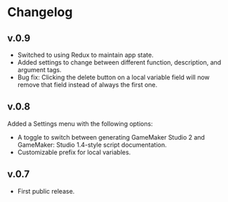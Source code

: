 # Changelog

## v.0.9

* Switched to using Redux to maintain app state.
* Added settings to change between different function, description, and argument tags.
* Bug fix: Clicking the delete button on a local variable field will now remove that field instead of always the first one.

## v.0.8

Added a Settings menu with the following options:

* A toggle to switch between generating GameMaker Studio 2 and GameMaker: Studio 1.4-style script documentation.
* Customizable prefix for local variables.

## v.0.7

* First public release.

